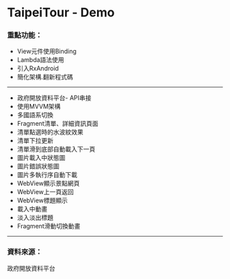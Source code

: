 # **TaipeiTour - Demo**

### 重點功能：
- View元件使用Binding
- Lambda語法使用
- 引入RxAndroid
- 簡化架構.翻新程式碼
* * *
- 政府開放資料平台\- API串接
- 使用MVVM架構
- 多國語系切換
- Fragment清單、詳細資訊頁面
- 清單點選時的水波紋效果
- 清單下拉更新
- 清單滑到底部自動載入下一頁
- 圖片載入中狀態圖
- 圖片錯誤狀態圖
- 圖片多執行序自動下載
- WebView顯示景點網頁
- WebView上一頁返回
- WebView標題顯示
- 載入中動畫
- 淡入淡出標題
- Fragment滑動切換動畫

* * *

### 資料來源：

政府開放資料平台